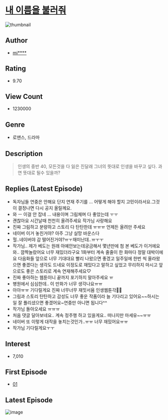 # [내 이름을 불러줘](https://comic.naver.com/bestChallenge/list?titleId=696801)
![thumbnail](https://image-comic.pstatic.net/user_contents_data/challenge_comic/2019/12/26/310357/thumbnail_202x1649c4f004d_577d_44e0_8a11_9eac58ae6144_00001686.JPEG)

## Author
- [mi****](https://comic.naver.com/artistTitle?id=310357)

## Rating
- 9.70

## View Count
- 1230000

## Genre
- 로맨스, 드라마

## Description
> 인생의 중반 40, 모든것을 다 잃은 진달래 그녀의 뜻대로 인생을 바꾸고 싶다. 과연 뜻대로 될수 있을까?

## Replies (Latest Episode)
- 독자님들 연중은 안해요 단지 연재 주기를 ... 어떻게 해야 할지 고민이라서요.그것이 결정나면 다시 공지 올릴께요.
- 와 ㅡ 이걸 안 잡네 ... 내용이며 그림체며 다 좋았는데 ㅜㅜ
- 괜찮아요 시간날때 천천히 올려주세요 작가님 사랑해요
- 진짜 그림하고 분량하고 스토리 다 탄탄한데 ㅠㅠㅠ 언제든 올려만 주세요
- 네이버 이거 놓친거야? 아주 그냥 실망 바운스다
- 헐..네이버야 감 떨어진거야?ㅠㅜ재미난데..ㅠㅜㅜ
- 작가님.. 제가 베도는 원래 아예안보는데궁금해서 몇년만에 첨 본 베도가 이거에요 와.. 깜짝놀랐어요 너무 재밌더라구요 1화부터 계속 줄줄이 한 화마다 정말 대박이에요 다음화들 앞으로 너무 기대대요 빨리 나왔으면 좋겠고 일주일에 한번 씩 올라왔으면 좋겠다는 생각도 드네요 이정도로 재밌다고 말하고 싶었고 무리하지 마시고 앞으로도 좋은 스토리로 계속 연재해주세요♡
- 진짜 좋아하는 웹툰이니 끝까지 포기하지 말아주세요 ㅠ
- 병원에서 심심한데.. 이 만화가 너무 생각나요ㅠㅠ
- 아아ㅠㅠ 기다릴게요 진짜 너무너무 재밋서욤 인생웹툰각💖💖
- 그림과 스토리 탄탄하고 감성도 너무 좋운 작품이라 늘 기다리고 있어요~~하시는 일 잘 퓰리셨으면 좋겠어요~연중만 아니면 됩니다^^
- 작가님 돌아오세요 ㅠㅠㅠ
- 처음 댓글 달아보네요.. 계속 정주행 하고 있을게요.. 떠나지만 마세유~~ㅠㅠ
- 네이버 또 이렇게 대작을 놓치는것인가..ㅠㅠ 너무 재밌어요ㅠㅠ
- 작가님 기다릴게요ㅜㅜ

## Interest
- 7,010

## First Episode
- [01](https://comic.naver.com/bestChallenge/detail?titleId=696801&no=56)

## Latest Episode
![image](https://image-comic.pstatic.net/user_contents_data/challenge_comic/2020/05/12/310357/upload_3546646499110761060.jpeg)
